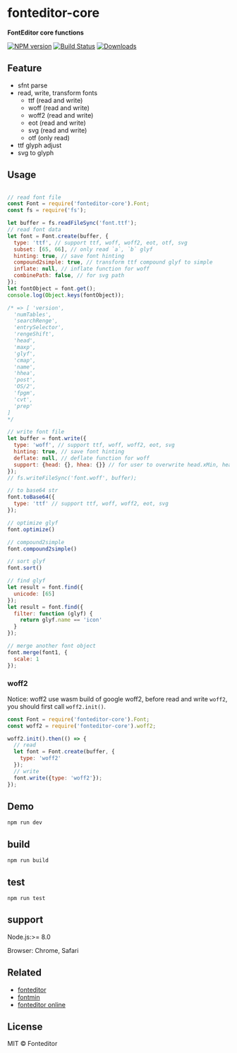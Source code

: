 # fonteditor-core

**FontEditor core functions**

[![NPM version][npm-image]][npm-url]
[![Build Status][travis-image]][travis-url]
[![Downloads][downloads-image]][npm-url]

## Feature

- sfnt parse
- read, write, transform fonts
  - ttf (read and write)
  - woff (read and write)
  - woff2 (read and write)
  - eot (read and write)
  - svg (read and write)
  - otf (only read)
- ttf glyph adjust
- svg to glyph

## Usage

```js

// read font file
const Font = require('fonteditor-core').Font;
const fs = require('fs');

let buffer = fs.readFileSync('font.ttf');
// read font data
let font = Font.create(buffer, {
  type: 'ttf', // support ttf, woff, woff2, eot, otf, svg
  subset: [65, 66], // only read `a`, `b` glyf
  hinting: true, // save font hinting
  compound2simple: true, // transform ttf compound glyf to simple
  inflate: null, // inflate function for woff
  combinePath: false, // for svg path
});
let fontObject = font.get();
console.log(Object.keys(fontObject));

/* => [ 'version',
  'numTables',
  'searchRenge',
  'entrySelector',
  'rengeShift',
  'head',
  'maxp',
  'glyf',
  'cmap',
  'name',
  'hhea',
  'post',
  'OS/2',
  'fpgm',
  'cvt',
  'prep'
]
*/

// write font file
let buffer = font.write({
  type: 'woff', // support ttf, woff, woff2, eot, svg
  hinting: true, // save font hinting
  deflate: null, // deflate function for woff
  support: {head: {}, hhea: {}} // for user to overwrite head.xMin, head.xMax, head.yMin, head.yMax, hhea etc.
});
// fs.writeFileSync('font.woff', buffer);

// to base64 str
font.toBase64({
  type: 'ttf' // support ttf, woff, woff2, eot, svg
});

// optimize glyf
font.optimize()

// compound2simple
font.compound2simple()

// sort glyf
font.sort()

// find glyf
let result = font.find({
  unicode: [65]
});
let result = font.find({
  filter: function (glyf) {
    return glyf.name == 'icon'
  }
});

// merge another font object
font.merge(font1, {
  scale: 1
});

```

### woff2

Notice: woff2 use wasm build of google woff2, before read and write `woff2`,
you should first call `woff2.init()`.

```javascript
const Font = require('fonteditor-core').Font;
const woff2 = require('fonteditor-core').woff2;

woff2.init().then(() => {
  // read
  let font = Font.create(buffer, {
    type: 'woff2'
  });
  // write
  font.write({type: 'woff2'});
});

```



## Demo

```
npm run dev
```

## build

```
npm run build
```

## test

```
npm run test
```

## support

Node.js:>= 8.0

Browser: Chrome, Safari

## Related

- [fonteditor](https://github.com/ecomfe/fonteditor)
- [fontmin](https://github.com/ecomfe/fontmin)
- [fonteditor online](http://fontstore.baidu.com/editor)

## License

MIT © Fonteditor

[downloads-image]: http://img.shields.io/npm/dm/fonteditor-core.svg
[npm-url]: https://npmjs.org/package/fonteditor-core
[npm-image]: http://img.shields.io/npm/v/fonteditor-core.svg

[travis-url]: https://travis-ci.org/kekee000/fonteditor-core
[travis-image]: http://img.shields.io/travis/kekee000/fonteditor-core.svg

